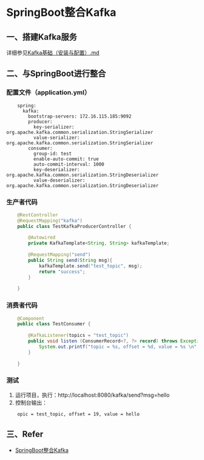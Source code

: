 # SpringBoot整合Kafka
## 一、搭建Kafka服务
详细参见[Kafka基础（安装与配置）.md](/docs/Kafka基础（安装与配置）.md)

## 二、与SpringBoot进行整合
### 配置文件（application.yml）
```text
    spring:
      kafka:
        bootstrap-servers: 172.16.115.185:9092
        producer:
          key-serializer: org.apache.kafka.common.serialization.StringSerializer
          value-serializer: org.apache.kafka.common.serialization.StringSerializer
        consumer:
          group-id: test
          enable-auto-commit: true
          auto-commit-interval: 1000
          key-deserializer: org.apache.kafka.common.serialization.StringDeserializer
          value-deserializer: org.apache.kafka.common.serialization.StringDeserializer
```
### 生产者代码
```java
    @RestController
    @RequestMapping("kafka")
    public class TestKafkaProducerController {
    
        @Autowired
        private KafkaTemplate<String, String> kafkaTemplate;
    
        @RequestMapping("send")
        public String send(String msg){
            kafkaTemplate.send("test_topic", msg);
            return "success";
        }
    
    }
```
### 消费者代码
```java
    @Component
    public class TestConsumer {
    
        @KafkaListener(topics = "test_topic")
        public void listen (ConsumerRecord<?, ?> record) throws Exception {
            System.out.printf("topic = %s, offset = %d, value = %s \n", record.topic(), record.offset(), record.value());
        }
    
    }
```
### 测试
1. 运行项目，执行：http://localhost:8080/kafka/send?msg=hello
2. 控制台输出：
```text
    opic = test_topic, offset = 19, value = hello 
```

## 三、Refer
- [SpringBoot整合Kafka](https://blog.csdn.net/saytime/article/details/79950635)
